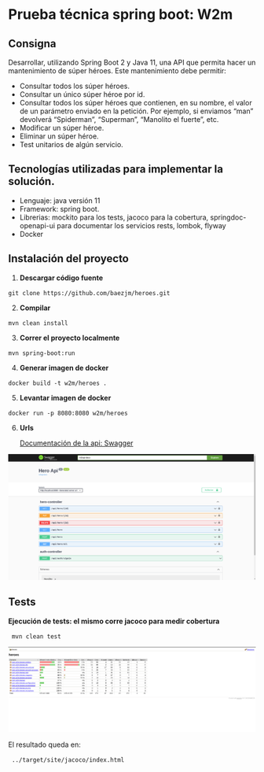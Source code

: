 # Prueba técnica spring boot: W2m

## Consigna

Desarrollar, utilizando Spring Boot 2 y Java 11, una API que permita hacer un mantenimiento de súper
héroes.
Este mantenimiento debe permitir:
* Consultar todos los súper héroes.
* Consultar un único súper héroe por id.
* Consultar todos los súper héroes que contienen, en su nombre, el valor de un parámetro
  enviado en la petición. Por ejemplo, si enviamos “man” devolverá “Spiderman”, “Superman”,
  “Manolito el fuerte”, etc.
* Modificar un súper héroe.
* Eliminar un súper héroe.
* Test unitarios de algún servicio.


## Tecnologías utilizadas para implementar la solución.

* Lenguaje: java versión 11
* Framework: spring boot.
* Librerias: mockito para los tests, jacoco para la cobertura, springdoc-openapi-ui para documentar los servicios rests, lombok, flyway
* Docker


## Instalación  del proyecto
1. **Descargar código fuente**

```console
git clone https://github.com/baezjm/heroes.git
```

2. **Compilar**

```console
mvn clean install
```

3. **Correr el proyecto localmente**

```console
mvn spring-boot:run
```

4. **Generar imagen de docker**

```console
docker build -t w2m/heroes .
```

5. **Levantar imagen de docker**

```console
docker run -p 8080:8080 w2m/heroes
```

6. **Urls**

   [Documentación de la api: Swagger](http://localhost:8080/swagger-ui.html)

![](/swagger.png)

## Tests

**Ejecución de tests: el mismo corre jacoco para medir cobertura**
```console
 mvn clean test
```

![](/jacoco.png)

El resultado queda en:

```console
 ../target/site/jacoco/index.html
```
